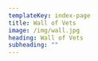 ```yaml
---
templateKey: index-page
title: Wall of Vets
image: /img/wall.jpg
heading: Wall of Vets
subheading: ""
---
```

